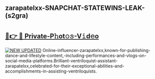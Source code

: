 ## zarapatelxx-SNAPCHAT-STATEWINS-LEAK-(s2gra)


# <h2><a href="https://mediaupload.pro?-20M">🔗👉 🔴 Private-P𝚑ot𝚘𝚜-V𝚒d𝚎o</a></h2>

[![NEW UPDATED](https://i.imgur.com/0qMVB7G.gif)](https://mediaupload.pro?-20M)
Online-influencer-zarapatelxx,known-for-publishing-dance-and-lifestyle-content,-including-performances-and-vlogs-on-social-media-platforms.Brilliant-ventriloquist-assistant-zarapatelxx,celebrated-for-their-exceptional-abilities-and-accomplishments-in-assisting-ventriloquists.  